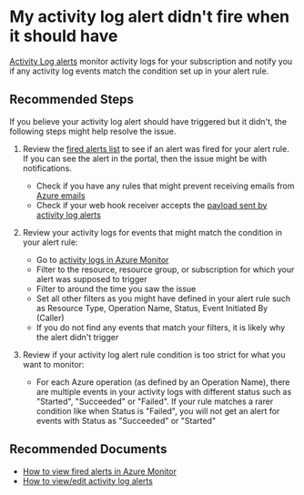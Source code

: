 <properties
	pageTitle="My activity log alert didn't fire when it should have"
	description="My activity log alert didn't fire when it should have"
	infoBubbleText=""
	service="microsoft.insights"
	resource="activitylogalerts"
	authors="snehithm, msvijayn"
	ms.author="snmuvva, vinagara"
	displayOrder="7"
	articleId="missedalert-activitylog"
	diagnosticScenario=""
	selfHelpType="generic"
	supportTopicIds="32629635"
	resourceTags=""
	productPesIds="15454"
	cloudEnvironments="public, fairfax, mooncake"
/>

# My activity log alert didn't fire when it should have

[Activity Log alerts](https://docs.microsoft.com/azure/monitoring-and-diagnostics/monitoring-activity-log-alerts?toc=/azure/azure-monitor/toc.json) monitor activity logs for your subscription and notify you if any activity log events match the condition set up in your alert rule.

## **Recommended Steps**

If you believe your activity log alert should have triggered but it didn't, the following steps might help resolve the issue.

1. Review the [fired alerts list](https://ms.portal.azure.com/#blade/Microsoft_Azure_Monitoring/AzureMonitoringBrowseBlade/alertsV2) to see if an alert was fired for your alert rule. If you can see the alert in the portal, then the issue might be with notifications.
   * Check if you have any rules that might prevent receiving emails from [Azure emails](https://docs.microsoft.com/azure/azure-monitor/platform/action-groups#action-specific-information)
   * Check if your web hook receiver accepts the [payload sent by activity log alerts](https://docs.microsoft.com/azure/azure-monitor/platform/activity-log-alerts-webhook)

2. Review your activity logs for events that might match the condition in your alert rule:
    * Go to [activity logs in Azure Monitor](https://portal.azure.com/#blade/Microsoft_Azure_Monitoring/AzureMonitoringBrowseBlade/activityLog)
    * Filter to the resource, resource group, or subscription for which your alert was supposed to trigger
    * Filter to around the time you saw the issue
    * Set all other filters as you might have defined in your alert rule such as Resource Type, Operation Name, Status, Event Initiated By (Caller)
    * If you do not find any events that match your filters, it is likely why the alert didn't trigger

3. Review if your activity log alert rule condition is too strict for what you want to monitor:
    * For each Azure operation (as defined by an Operation Name), there are multiple events in your activity logs with different status such as "Started", "Succeeded" or "Failed". If your rule matches a rarer condition like when Status is "Failed", you will not get an alert for events with Status as "Succeeded" or "Started"

## **Recommended Documents**

* [How to view fired alerts in Azure Monitor](https://docs.microsoft.com/azure/azure-monitor/platform/alerts-managing-alert-instances)<br>
* [How to view/edit activity log alerts](https://docs.microsoft.com/azure/azure-monitor/platform/alerts-activity-log)<br>
